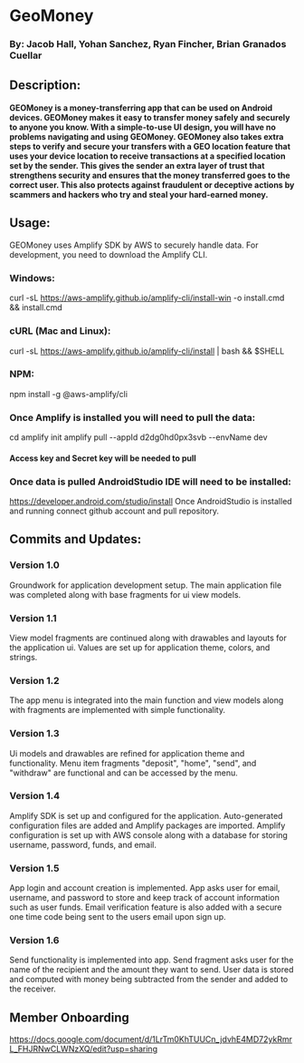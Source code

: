 # GeoMoney
### By: Jacob Hall, Yohan Sanchez, Ryan Fincher, Brian Granados Cuellar

## Description:
#### GEOMoney is a money-transferring app that can be used on Android devices. GEOMoney makes it easy to transfer money safely and securely to anyone you know. With a simple-to-use UI design, you will have no problems navigating and using GEOMoney. GEOMoney also takes extra steps to verify and secure your transfers with a GEO location feature that uses your device location to receive transactions at a specified location set by the sender. This gives the sender an extra layer of trust that strengthens security and ensures that the money transferred goes to the correct user. This also protects against fraudulent or deceptive actions by scammers and hackers who try and steal your hard-earned money. 

## Usage:

GEOMoney uses Amplify SDK by AWS to securely handle data. For development, you need to download the Amplify CLI.

### Windows:
curl -sL https://aws-amplify.github.io/amplify-cli/install-win -o install.cmd && install.cmd

### cURL (Mac and Linux):
curl -sL https://aws-amplify.github.io/amplify-cli/install | bash && $SHELL

### NPM:
npm install -g @aws-amplify/cli
### Once Amplify is installed you will need to pull the data:
cd <project-dir>
amplify init
amplify pull --appId d2dg0hd0px3svb --envName dev

#### Access key and Secret key will be needed to pull 

### Once data is pulled AndroidStudio IDE will need to be installed:
https://developer.android.com/studio/install
Once AndroidStudio is installed and running connect github account and pull repository.

## Commits and Updates:

### Version 1.0
Groundwork for application development setup. The main application file was completed along with base fragments for ui view models.

### Version 1.1
View model fragments are continued along with drawables and layouts for the application ui. Values are set up for application theme, colors, and strings. 

### Version 1.2
The app menu is integrated into the main function and view models along with fragments are implemented with simple functionality.

### Version 1.3 
Ui models and drawables are refined for application theme and functionality. Menu item fragments "deposit", "home", "send", and "withdraw" are functional and can be accessed by the menu.

### Version 1.4 
Amplify SDK is set up and configured for the application. Auto-generated configuration files are added and Amplify packages are imported. Amplify configuration is set up with AWS console along with a database for storing username, password, funds, and email.

### Version 1.5
App login and account creation is implemented. App asks user for email, username, and password to store and keep track of account information such as user funds. Email verification feature is also added with a secure one time code being sent to the users email upon sign up.

### Version 1.6
Send functionality is implemented into app. Send fragment asks user for the name of the recipient and the amount they want to send. User data is stored and computed with money being subtracted from the sender and added to the receiver.

## Member Onboarding
https://docs.google.com/document/d/1LrTm0KhTUUCn_jdvhE4MD72ykRmrL_FHJRNwCLWNzXQ/edit?usp=sharing







